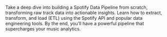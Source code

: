 Take a deep dive into building a Spotify Data Pipeline from scratch,
transforming raw track data into actionable insights. 
Learn how to extract, transform, and load (ETL) using the Spotify API and popular data engineering tools.
By the end, you’ll have a powerful pipeline that supercharges your music analytics.
